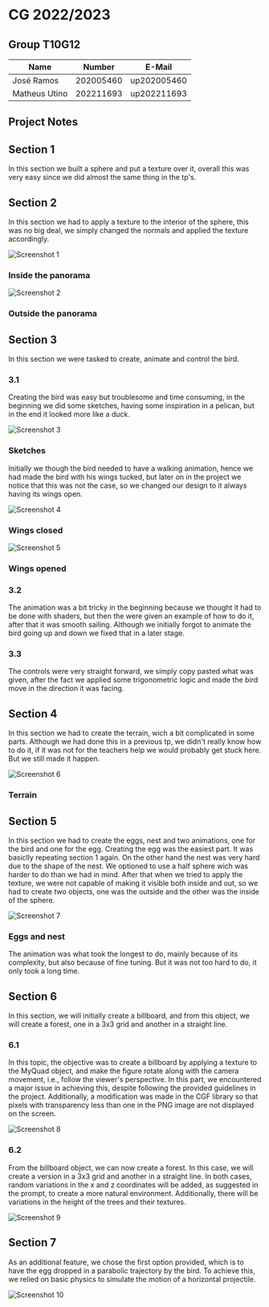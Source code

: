 # CG 2022/2023

## Group T10G12
| Name             | Number    | E-Mail             |
| ---------------- | --------- | ------------------ |
| José Ramos       | 202005460 | up202005460        |
| Matheus Utino    | 202211693 | up202211693        |

## Project Notes

## Section 1

In this section we built a sphere and put a texture over it, overall this was very easy since we did almost the same thing in the tp's.

## Section 2

In this section we had to apply a texture to the interior of the sphere, this was no big deal, we simply changed the normals and applied the texture accordingly.

![Screenshot 1](screenshots/project-t10g12-1a.png)
### Inside the panorama

![Screenshot 2](screenshots/project-t10g12-1b.png)
### Outside the panorama

## Section 3

In this section we were tasked to create, animate and control the bird.

### 3.1

Creating the bird was easy but troublesome and time consuming, in the beginning we did some sketches, having some inspiration in a pelican, but in the end it looked more like a duck.

![Screenshot 3](screenshots/project-t10g12-2c.png)
### Sketches

Initially we though the bird needed to have a walking animation, hence we had made the bird with his wings tucked, but later on in the project we notice that this was not the case, so we changed our design to it always having its wings open.

![Screenshot 4](screenshots/project-t10g12-2a.png)
### Wings closed

![Screenshot 5](screenshots/project-t10g12-2b.png)
### Wings opened

### 3.2

The animation was a bit tricky in the beginning because we thought it had to be done with shaders, but then the were given an example of how to do it, after that it was smooth sailing. Although we initially forgot to animate the bird going up and down we fixed that in a later stage.

### 3.3

The controls were very straight forward, we simply copy pasted what was given, after the fact we applied some trigonometric logic and made the bird move in the direction it was facing.

## Section 4

In this section we had to create the terrain, wich a bit complicated in some parts.
Although we had done this in a previous tp, we didn't really know how to do it, if it was not for the teachers help we would probably get stuck here. But we still made it happen.

![Screenshot 6](screenshots/project-t10g12-3.png)
### Terrain

## Section 5

In this section we had to create the eggs, nest and two animations, one for the bird and one for the egg.
Creating the egg was the easiest part. It was basiclly repeating section 1 again.
On the other hand the nest was very hard due to the shape of the nest. We optioned to use a half sphere wich was harder to do than we had in mind. After that when we tried to apply the texture, we were not capable of making it visible both inside and out, so we had to create two objects, one was the outside and the other was the inside of the sphere.

![Screenshot 7](screenshots/project-t10g12-4.png)
### Eggs and nest

The animation was what took the longest to do, mainly because of its complexity, but also because of fine tuning. But it was not too hard to do, it only took a long time.

## Section 6

In this section, we will initially create a billboard, and from this object, we will create a forest, one in a 3x3 grid and another in a straight line.

### 6.1

In this topic, the objective was to create a billboard by applying a texture to the MyQuad object, and make the figure rotate along with the camera movement, i.e., follow the viewer's perspective. In this part, we encountered a major issue in achieving this, despite following the provided guidelines in the project. Additionally, a modification was made in the CGF library so that pixels with transparency less than one in the PNG image are not displayed on the screen.


![Screenshot 8](screenshots/project-t10g12-5a.png)

### 6.2

From the billboard object, we can now create a forest. In this case, we will create a version in a 3x3 grid and another in a straight line. In both cases, random variations in the x and z coordinates will be added, as suggested in the prompt, to create a more natural environment. Additionally, there will be variations in the height of the trees and their textures.

![Screenshot 9](screenshots/project-t10g12-5b.png)

## Section 7

As an additional feature, we chose the first option provided, which is to have the egg dropped in a parabolic trajectory by the bird. To achieve this, we relied on basic physics to simulate the motion of a horizontal projectile.

![Screenshot 10](screenshots/project-t10g12-6.png)